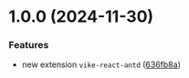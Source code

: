 # 1.0.0 (2024-11-30)


### Features

* new extension `vike-react-antd` ([636fb8a](https://github.com/vikejs/vike-react/commit/636fb8ad6abfadf485f647cb68ea7f77ede216cf))



